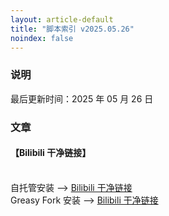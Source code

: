 ```yaml
---
layout: article-default
title: "脚本索引 v2025.05.26"
noindex: false
---
```


<article>
    <h3>说明</h3>
    最后更新时间：2025 年 05 月 26 日
    <h3>文章</h3>
    <h4>【Bilibili 干净链接】</h4>
    <br>自托管安装 --> <a target="_blank" rel="noopener nofollow" href="https://ypingcn.com/script/greasyfork-393995-bilibili-lastest.js">Bilibili 干净链接</a>
    <br>Greasy Fork 安装 --> <a target="_blank" rel="noopener nofollow" href="https://greasyfork.org/zh-CN/scripts/393995-bilibili-%E5%B9%B2%E5%87%80%E9%93%BE%E6%8E%A5">Bilibili 干净链接</a>
</article>
